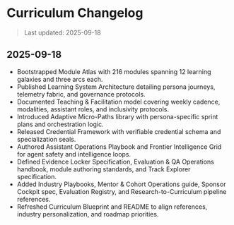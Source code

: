 ﻿# Curriculum Changelog

> Last updated: 2025-09-18

## 2025-09-18
- Bootstrapped Module Atlas with 216 modules spanning 12 learning galaxies and three arcs each.
- Published Learning System Architecture detailing persona journeys, telemetry fabric, and governance protocols.
- Documented Teaching & Facilitation model covering weekly cadence, modalities, assistant roles, and inclusivity protocols.
- Introduced Adaptive Micro-Paths library with persona-specific sprint plans and orchestration logic.
- Released Credential Framework with verifiable credential schema and specialization seals.
- Authored Assistant Operations Playbook and Frontier Intelligence Grid for agent safety and intelligence loops.
- Defined Evidence Locker Specification, Evaluation & QA Operations handbook, module authoring standards, and Track Explorer specification.
- Added Industry Playbooks, Mentor & Cohort Operations guide, Sponsor Cockpit spec, Evaluation Registry, and Research-to-Curriculum pipeline references.
- Refreshed Curriculum Blueprint and README to align references, industry personalization, and roadmap priorities.

